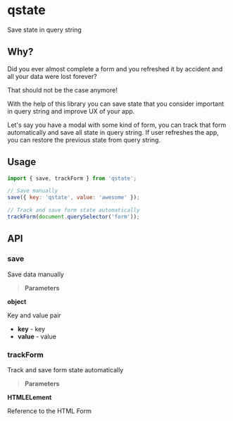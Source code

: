 # qstate

Save state in query string

## Why?

Did you ever almost complete a form and you refreshed it by accident and all your data were lost forever?

That should not be the case anymore!

With the help of this library you can save state that you consider important in query string and improve UX of your app.

Let's say you have a modal with some kind of form, you can track that form automatically and save all state
in query string. If user refreshes the app, you can restore the previous state from query string.

## Usage

```javascript
import { save, trackForm } from 'qstate';

// Save manually
save({ key: 'qstate', value: 'awesome' });

// Track and save form state automatically
trackForm(document.querySelector('form'));
```

## API

### save

Save data manually

> **Parameters**

**object**

Key and value pair

- **key** - key
- **value** - value

### trackForm

Track and save form state automatically

> **Parameters**

**HTMLELement**

Reference to the HTML Form
